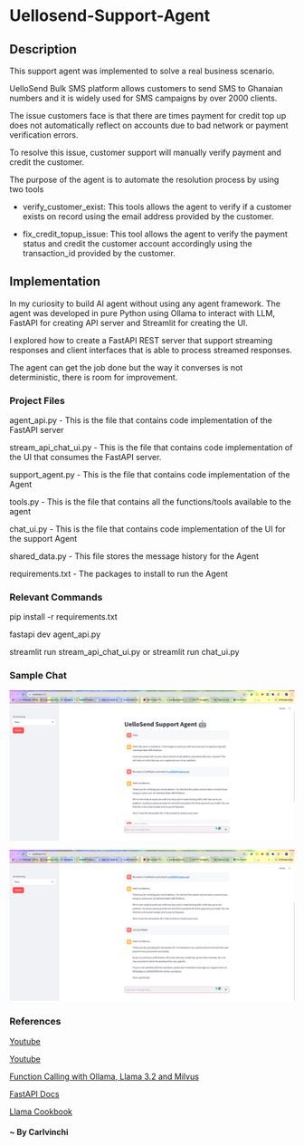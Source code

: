 # Uellosend-Support-Agent

## Description

This support agent was implemented to solve a real business scenario.

UelloSend Bulk SMS platform allows customers to send SMS to Ghanaian numbers and it is widely used for SMS campaigns by over 2000 clients.

The issue customers face is that there are times payment for credit top up does not automatically reflect on accounts due to bad network or payment verification errors.

To resolve this issue, customer support will manually verify payment and credit the customer.

The purpose of the agent is to automate the resolution process by using two tools

- verify_customer_exist: This tools allows the agent to verify if a customer exists on record using the email address provided by the customer.
  
- fix_credit_topup_issue: This tool allows the agent to verify the payment status and credit the customer account accordingly using the transaction_id provided by the customer.

## Implementation

In my curiosity to build AI agent without using any agent framework. The agent was developed in pure Python using Ollama to interact with LLM, FastAPI for creating API server and Streamlit for creating the UI.

I explored  how to create a FastAPI REST server that support streaming responses and client interfaces that is able to process streamed responses.

The agent can get the job done but the way it converses is not deterministic, there is room for improvement.

### Project Files

agent_api.py - This is the file that contains code implementation of the FastAPI server

stream_api_chat_ui.py - This is the file that contains code implementation of the UI that consumes the FastAPI server.

support_agent.py - This is the file that contains code implementation of the Agent

tools.py - This is the file that contains all the functions/tools available to the agent

chat_ui.py - This is the file that contains code implementation of the UI for the support Agent

shared_data.py - This file stores the message history for the Agent

requirements.txt - The packages to install to run the Agent

### Relevant Commands

pip install -r requirements.txt

fastapi dev agent_api.py

streamlit run stream_api_chat_ui.py or streamlit run chat_ui.py

### Sample Chat

![Chat 1](./images/1.png)

![Chat 2](./images/2.png)

### References

[Youtube](https://www.youtube.com/watch?v=tx5OapbK-8A)

[Youtube](https://www.youtube.com/watch?v=bZzyPscbtI8&t=1472s)

[Function Calling with Ollama, Llama 3.2 and Milvus](https://zilliz.com/blog/function-calling-ollama-llama-3-milvus)

[FastAPI Docs](https://fastapi.tiangolo.com/tutorial/)

[Llama Cookbook](https://github.com/meta-llama/llama-cookbook/blob/main/getting-started/build_with_Llama_3_2.ipynb)

#### ~ By Carlvinchi
